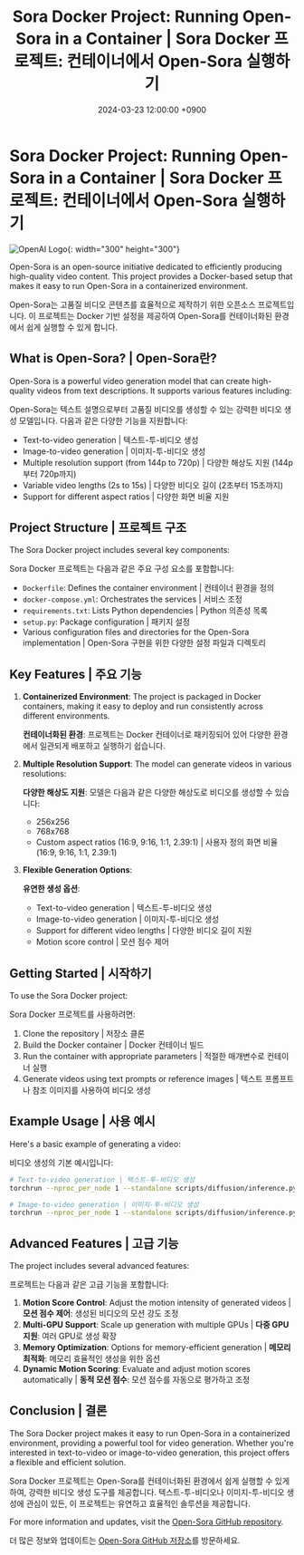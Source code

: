 ﻿---
title: "Sora Docker Project: Running Open-Sora in a Container | Sora Docker 프로젝트: 컨테이너에서 Open-Sora 실행하기"
date: 2024-03-23 12:00:00 +0900
categories: [Blog]
tags: [docker, open-sora, video-generation, ai, machine-learning]
---

# Sora Docker Project: Running Open-Sora in a Container | Sora Docker 프로젝트: 컨테이너에서 Open-Sora 실행하기

![OpenAI Logo](https://upload.wikimedia.org/wikipedia/commons/0/04/ChatGPT_logo.svg){: width="300" height="300"}

Open-Sora is an open-source initiative dedicated to efficiently producing high-quality video content. This project provides a Docker-based setup that makes it easy to run Open-Sora in a containerized environment.

Open-Sora는 고품질 비디오 콘텐츠를 효율적으로 제작하기 위한 오픈소스 프로젝트입니다. 이 프로젝트는 Docker 기반 설정을 제공하여 Open-Sora를 컨테이너화된 환경에서 쉽게 실행할 수 있게 합니다.

## What is Open-Sora? | Open-Sora란?

Open-Sora is a powerful video generation model that can create high-quality videos from text descriptions. It supports various features including:

Open-Sora는 텍스트 설명으로부터 고품질 비디오를 생성할 수 있는 강력한 비디오 생성 모델입니다. 다음과 같은 다양한 기능을 지원합니다:

- Text-to-video generation | 텍스트-투-비디오 생성
- Image-to-video generation | 이미지-투-비디오 생성
- Multiple resolution support (from 144p to 720p) | 다양한 해상도 지원 (144p부터 720p까지)
- Variable video lengths (2s to 15s) | 다양한 비디오 길이 (2초부터 15초까지)
- Support for different aspect ratios | 다양한 화면 비율 지원

## Project Structure | 프로젝트 구조

The Sora Docker project includes several key components:

Sora Docker 프로젝트는 다음과 같은 주요 구성 요소를 포함합니다:

- `Dockerfile`: Defines the container environment | 컨테이너 환경을 정의
- `docker-compose.yml`: Orchestrates the services | 서비스 조정
- `requirements.txt`: Lists Python dependencies | Python 의존성 목록
- `setup.py`: Package configuration | 패키지 설정
- Various configuration files and directories for the Open-Sora implementation | Open-Sora 구현을 위한 다양한 설정 파일과 디렉토리

## Key Features | 주요 기능

1. **Containerized Environment**: The project is packaged in Docker containers, making it easy to deploy and run consistently across different environments.

   **컨테이너화된 환경**: 프로젝트는 Docker 컨테이너로 패키징되어 있어 다양한 환경에서 일관되게 배포하고 실행하기 쉽습니다.

2. **Multiple Resolution Support**: The model can generate videos in various resolutions:
   
   **다양한 해상도 지원**: 모델은 다음과 같은 다양한 해상도로 비디오를 생성할 수 있습니다:
   - 256x256
   - 768x768
   - Custom aspect ratios (16:9, 9:16, 1:1, 2.39:1) | 사용자 정의 화면 비율 (16:9, 9:16, 1:1, 2.39:1)

3. **Flexible Generation Options**:
   
   **유연한 생성 옵션**:
   - Text-to-video generation | 텍스트-투-비디오 생성
   - Image-to-video generation | 이미지-투-비디오 생성
   - Support for different video lengths | 다양한 비디오 길이 지원
   - Motion score control | 모션 점수 제어

## Getting Started | 시작하기

To use the Sora Docker project:

Sora Docker 프로젝트를 사용하려면:

1. Clone the repository | 저장소 클론
2. Build the Docker container | Docker 컨테이너 빌드
3. Run the container with appropriate parameters | 적절한 매개변수로 컨테이너 실행
4. Generate videos using text prompts or reference images | 텍스트 프롬프트나 참조 이미지를 사용하여 비디오 생성

## Example Usage | 사용 예시

Here's a basic example of generating a video:

비디오 생성의 기본 예시입니다:

```bash
# Text-to-video generation | 텍스트-투-비디오 생성
torchrun --nproc_per_node 1 --standalone scripts/diffusion/inference.py configs/diffusion/inference/t2i2v_256px.py --save-dir samples --prompt "raining, sea"

# Image-to-video generation | 이미지-투-비디오 생성
torchrun --nproc_per_node 1 --standalone scripts/diffusion/inference.py configs/diffusion/inference/256px.py --cond_type i2v_head --prompt "Your prompt here" --ref path/to/image.png
```

## Advanced Features | 고급 기능

The project includes several advanced features:

프로젝트는 다음과 같은 고급 기능을 포함합니다:

1. **Motion Score Control**: Adjust the motion intensity of generated videos | **모션 점수 제어**: 생성된 비디오의 모션 강도 조정
2. **Multi-GPU Support**: Scale up generation with multiple GPUs | **다중 GPU 지원**: 여러 GPU로 생성 확장
3. **Memory Optimization**: Options for memory-efficient generation | **메모리 최적화**: 메모리 효율적인 생성을 위한 옵션
4. **Dynamic Motion Scoring**: Evaluate and adjust motion scores automatically | **동적 모션 점수**: 모션 점수를 자동으로 평가하고 조정

## Conclusion | 결론

The Sora Docker project makes it easy to run Open-Sora in a containerized environment, providing a powerful tool for video generation. Whether you're interested in text-to-video or image-to-video generation, this project offers a flexible and efficient solution.

Sora Docker 프로젝트는 Open-Sora를 컨테이너화된 환경에서 쉽게 실행할 수 있게 하여, 강력한 비디오 생성 도구를 제공합니다. 텍스트-투-비디오나 이미지-투-비디오 생성에 관심이 있든, 이 프로젝트는 유연하고 효율적인 솔루션을 제공합니다.

For more information and updates, visit the [Open-Sora GitHub repository](https://github.com/hpcaitech/Open-Sora).

더 많은 정보와 업데이트는 [Open-Sora GitHub 저장소](https://github.com/hpcaitech/Open-Sora)를 방문하세요. 